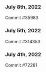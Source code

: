 ### July 8th, 2022

Commit #35983

### July 5th, 2022

Commit #314353


### July 4th, 2022

Commit #72281
